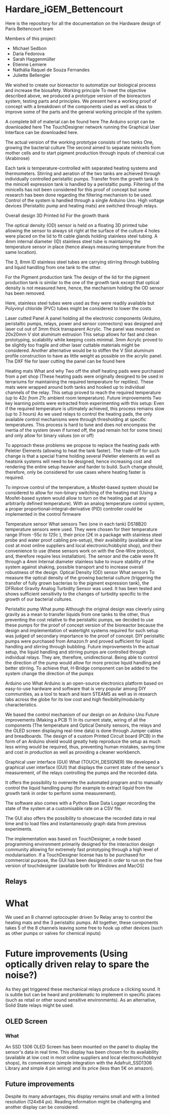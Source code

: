 # Hardare_iGEM_Bettencourt


Here is the repository for all the documentation on the Hardware design of Paris Bettencourt team 

Members of this project: 
- Michael Sedbon
- Daria Fedorova
- Sarah Haggenmüller
- Etienne Lemiere
- Nathália Raquel de Souza Fernandes
- Juliette Bellengier


We wished to create our bioreactor to automatize our biological process and increase the biosafety.
Working principle
To meet the objective described above, we produced a prototype version of the bioreactors system, testing parts and principles. We present here a working proof of concept with a breakdown of the components used as well as ideas to improve some of the parts and the general working principle of the system.

A complete bill of material can be found here 
The Arduino script can be downloaded here
The TouchDesigner network running the Graphical User Interface can be downloaded here.

The actual version of the working prototype consists of two tanks
One, growing the bacterial culture 
The second aimed to separate minicells from mother cells and to start pigment production through inputs of chemical cue (Arabinose)

Each tank is temperature-controlled with separated heating systems and thermometers.
Stirring and aeration of the two tanks are achieved through individually controlled peristaltic pumps.
Transfer from the growth tank to the minicell expression tank is handled by a peristaltic pump.
Filtering of the minicells has not been considered for this proof of concept but some research has been done regarding the filtering mechanism to be used.
Control of the system is handled through a single Arduino Uno. 
High voltage devices (Peristaltic pump and heating mats) are switched through relays.

Overall design 
3D Printed lid 
For the growth thank

The optical density (OD) sensor is held on a floating 3D printed tube allowing the sensor to always sit right at the surface of the culture
4 holes were placed on the lid to fit cable glands holding stainless steel tubing.
A 4mm internal diameter (ID) stainless steel tube is maintaining the temperature sensor in place (hence always measuring temperature from the same location).

The 3, 8mm ID stainless steel tubes are carrying stirring through bubbling and liquid handling from one tank to the other.

For the Pigment production tank
The design of the lid for the pigment production tank is similar to the one of the growth tank except that optical density is not measured here, hence, the mechanism holding the OD sensor has been removed.

Here, stainless steel tubes were used as they were readily available but Polyvinyl chloride (PVC) tubes might be considered to lower the costs

Laser cutted Panel
A panel holding all the electronic components (Arduino, peristaltic pumps, relays, power and sensor connectors) was designed and laser cut out of 3mm thick transparent Acrylic. 
The panel was mounted on 20x20mm V slot aluminum extrusion
This setup allows for fast and clean prototyping, scalability while keeping costs minimal.
3mm Acrylic proved to be slightly too fragile and other laser cuttable materials might be considered. Another alternative would be to stiffen the V Slot aluminum profile construction to have as little weight as possible on the acrylic panel.
The DXF file for laser cutting the panel can be found here


Heating mats
What and why
Two off the shelf heating pads were purchased from a pet shop (These heating pads were originally designed to be used in terrariums for maintaining the required temperature for reptiles).
These mats were wrapped around both tanks and hooked up to individual channels of the relay.
This setup proved to reach the required temperature (up to 42*c from 21*c ambient room temperature).
Future improvements
Two key learning points were extracted from experimenting with this setup:
Even if the required temperature is ultimately achieved, this process remains slow (up to 3 hours)
As we used relays to control the heating pads, the only available control mechanisms were through thresholding at specific temperatures. This process is hard to tune and does not encompass the inertia of the system (even if turned off, the pad remain hot for some times) and only allow for binary values (on or off)

To approach these problems we propose to replace the heating pads with Peletier Elements (allowing to heat the tank faster). The trade-off for such change is that a special frame holding several Peletier elements as well as heatsink systems will need to be designed, hence increasing cost and rendering the entire setup heavier and harder to build. Such change should, therefore, only be considered for use cases where heating faster is required.

To improve control of the temperature, a Mosfet-based system should be considered to allow for non-binary switching of the heating mat (Using a Mosfet-based system would allow to turn on the heating pad at any arbitrarily defined temperature).
With an analog temperature control system, a proper proportional–integral–derivative (PID) controller could be implemented in the control firmware


Temperature sensor
What sensors 
Two (one in each tank) DS18B20 temperature sensors were used.
They were chosen for their temperature range (From -55*c to 125*c ), their price (2€ in a package with stainless steel probe and water proof cabling pre-setup), their availability (available at low cost at most online suppliers and local electronic/hobbyist shop), and their convenience to use (these sensors work on with the One-Wire protocol, and, therefore require less installation).
The sensor and the cable were fit through a 4mm Internal diameter stainless tube to insure stability of the system against shaking, possible transport and to increase overall robustness of the design. 
Optical Density (OD) sensor
What sensors 
To measure the optical density of the growing bacterial culture (triggering the transfer of fully grown bacterias to the pigment expression tank), the DFRobot Gravity Analog Turbidity Sensor was used.
It has been tested and shows sufficient sensitivity to the changes of turbidity specific to the growth of our bacterial cultures.



Peristaltic pump
What pump 
Although the original design was cleverly using gravity as a mean to transfer liquids from one tanks to the other, thus preventing the cost relative to the peristaltic pumps, we decided to use these pumps for the proof of concept version of the bioreactor because the design and implementation of watertight systems required for such setup was judged of secondary importance to the proof of concept.
DIY peristaltic pumps were purchased from Amazon.fr and proved sufficient for liquid handling and stirring through bubbling.
Future improvements
In the actual setup, the liquid handling and stirring pumps are controlled through individual relays. They are, therefore, unidirectional. Being able to control the direction of the pump would allow for more precise liquid handling and better stirring.
To achieve that, H-Bridge component can be added to the system change the direction of the pumps

Arduino uno
What 
Arduino is an open-source electronics platform based on easy-to-use hardware and software that is very popular among DIY communities, as a tool to teach and learn STEAMS as well as in research labs across the globe for its low cost and high flexibility/modularity characteristics. 

We based the control mechanism of our design on an Arduino Uno
Future improvements (Making a PCB ?)
In its current state, wiring of all the components (The temperature and Optical Density sensors, the relays and the OLED screen displaying real-time data) is done through Jumper cables and breadboards. The design of a custom Printed Circuit board (PCB) in the form of an Arduino shield would greatly help reproduce the setup as much less wiring would be required, thus, preventing human mistakes, saving time and cost in production as well as providing a cleaner workbench.


Graphical user interface (GUI)
What (TOUCH_DESIGNER)
We developed a graphical user interface (GUI) that displays the current state of the sensor's measurement, of the relays controlling the pumps and the recorded data.

It offers the possibility to overwrite the automated program and to manually control the liquid handling pump (for example to extract liquid from the growth tank in order to perform some measurement).

The software also comes with a Python Base Data Logger recording the state of the system at a customisable rate on a CSV file.

The GUI also offers the possibility to showcase the recorded data in real time and to load files and instantaneously graph data from previous experiments.

The implementation was based on TouchDesigner, a node based programming environment primarily designed for the interaction design community allowing for extremely fast prototyping through a high level of modularisation.
If a TouchDesigner license has to be purchased for commercial purpose, the GUI has been designed in order to run on the free version of touchdesigner (available both for Windows and MacOS)


## Relays
# What 

We used an 8 channel optocoupler driven 5v Relay array to control the heating mats and the 3 peristaltic pumps. All together, these components takes 5 of the 8 channels leaving some free to hook up other devices (such as other pumps or valves for chemical inputs)

# Future improvements (Using optically driven relay to spare the noise?)
As they get triggered these mechanical relays produce a clicking sound. It is subtle but can be heard and problematic to implement in specific places (such as retail or other sound sensitive environments). As an alternative, Solid State relays might be used.

## OLED Screen

### What 

An SSD 1306 OLED Screen has been mounted on the panel to display the sensor's data in real time. This display has been chosen for its availability (available at low cost in most online suppliers and local electronic/hobbyist shops), its convenience (simple integration with the Adafruit_SSD1306 Library and simple 4 pin wiring) and its price (less than 5€ on amazon).

## Future improvements
Despite its many advantages, this display remains small and with a limited resolution (124x64 px). Reading information might be challenging and another display can be considered.




